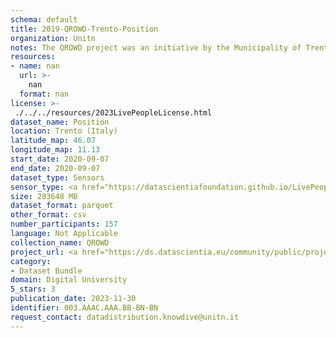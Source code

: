 ```yaml
---
schema: default
title: 2019-QROWD-Trento-Position
organization: Unitn
notes: The QROWD project was an initiative by the Municipality of Trento to collect information about traffic, usage of parking for cars, motorcycles, and yellow-line parking spots in a fairly cost-effective manner. It involved sensor data collection with the i-Log application from respondents within the municipality of Trento in 2019. This data was used in the validation of other data sources, such as the data collected from the street cameras and other municipality sensors. This was a data fusion experiment, combining data from municipal sensors, other sources, such as google street view, and citizen data collected from respondents using the i-Log app. The main participants in this study were students from the University of Trento. In addition to the smart phone sensor data, demographic data, pictures, and questionnaire data was collected from the respondents.
resources:
- name: nan
  url: >-
    nan
  format: nan
license: >-
 ./../../resources/2023LivePeopleLicense.html
dataset_name: Position
location: Trento (Italy)
latitude_map: 46.07
longitude_map: 11.13
start_date: 2020-09-07
end_date: 2020-09-07
dataset_type: Sensors
sensor_type: <a href="https://datascientiafoundation.github.io/LivePeople/datasets/2019-QRD-Trento-Gyroscope%20Event/">gyroscope</a>, <a href="https://datascientiafoundation.github.io/LivePeople/datasets/2019-QRD-Trento-Location%20Event%20Per%20Time%20POI/">location event per time POI</a>, <a href="https://datascientiafoundation.github.io/LivePeople/datasets/2019-QRD-Trento-Location%20Event%20Per%20Time%20RD/">location event per time RD</a>
size: 283648 MB
dataset_format: parquet
other_format: csv
number_participants: 157
language: Not Applicable
collection_name: QROWD
project_url: <a href="https://ds.datascientia.eu/community/public/projects/9e382c6d-6885-45df-97cb-d24fcbacc0a7">https://ds.datascientia.eu/community/public/projects/9e382c6d-6885-45df-97cb-d24fcbacc0a7</a>
category:
- Dataset Bundle
domain: Digital University
5_stars: 3
publication_date: 2023-11-30
identifier: 003.AAAC.AAA.BB-BN-BN
request_contact: datadistribution.knowdive@unitn.it
---
```



